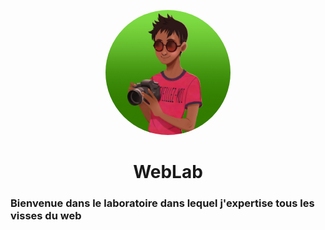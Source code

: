<p align="center"><img src="logo.jpg" height="200" style="border-radius: 50%;"></p>

<h1 align="center">WebLab</h1>

### Bienvenue dans le laboratoire dans lequel j'expertise tous les visses du web
